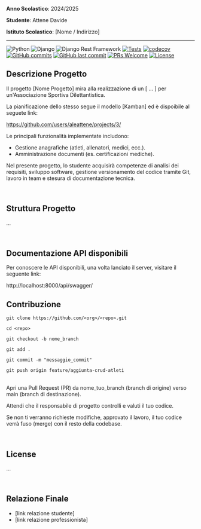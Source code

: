 **Anno Scolastico**: 2024/2025

**Studente**: Attene Davide

**Istituto Scolastico**: [Nome / Indirizzo]

<hr>

![Python](https://badgen.net/badge/Built%20with/Python/blue)
![Django](https://img.shields.io/badge/Built%20with-Django-092E20)
![Django Rest Framework](https://img.shields.io/badge/Built%20with-DRF-red)
[![Tests](https://github.com/aleattene/pcto-deffenu-informatica-backend/actions/workflows/tests_api.yml/badge.svg)](https://github.com/aleattene/pcto-deffenu-informatica-backend/actions/workflows/tests_api.yml)
[![codecov](https://codecov.io/gh/aleattene/pcto-deffenu-informatica-backend/graph/badge.svg?token=N1AMPIX1XF)](https://codecov.io/gh/aleattene/pcto-deffenu-informatica-backend)
[![GitHub commits](https://badgen.net/github/commits/aleattene/pcto-deffenu-informatica-backend)](https://github.com/aleattene/pcto-deffenu-informatica-backend/commits/)
[![GitHub last commit](https://img.shields.io/github/last-commit/aleattene/pcto-deffenu-informatica-backend)](https://github.com/aleattene/pcto-deffenu-informatica-backend/commits/)
[![PRs Welcome](https://img.shields.io/badge/PRs-welcome-brightgreen.svg?style=flat-square)](https://github.com/aleattene/pcto-deffenu-informatica-backend/pulls)
[![License](https://img.shields.io/github/license/aleattene/pcto-deffenu-informatica-backend?color=blue)](https://github.com/aleattene/pcto-deffenu-informatica-backend/blob/main/LICENSE)
<br>

## Descrizione Progetto

Il progetto [Nome Progetto] mira alla realizzazione di un [ ... ] per un'Associazione Sportiva Dilettantistica. 

La pianificazione dello stesso segue il modello [Kamban] ed è dispoibile al seguete link:

https://github.com/users/aleattene/projects/3/

Le principali funzionalità implementate includono:

- Gestione anagrafiche (atleti, allenatori, medici, ecc.).
- Amministrazione documenti (es. certificazioni mediche).

Nel presente progetto, lo studente acquisirà competenze di analisi dei requisiti, sviluppo software, 
gestione versionamento del codice tramite Git, lavoro in team e stesura di documentazione tecnica.

<br>

## Struttura Progetto

...

<br>





## Documentazione API disponibili

Per conoscere le API disponibili, una volta lanciato il server, visitare il seguente link: 

http://localhost:8000/api/swagger/



## Contribuzione

```
git clone https://github.com/<org>/<repo>.git
```

```
cd <repo>
```

```
git checkout -b nome_branch
```

```
git add .
```

```
git commit -m "messaggio_commit"
```

```
git push origin feature/aggiunta-crud-atleti
```
<br>
Apri una Pull Request (PR) da nome_tuo_branch (branch di origine) verso main (branch di destinazione).

Attendi che il responsabile di progetto controlli e valuti il tuo codice. 

Se non ti verranno richieste modifiche, approvato il lavoro, il tuo codice verrà fuso (merge) con il resto della codebase.

<br>

## License

...

<br>

## Relazione Finale

- [link relazione studente]
- [link relazione professionista]
